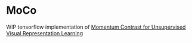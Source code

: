 # MoCo

WIP tensorflow implementation of [Momentum Contrast for Unsupervised Visual Representation Learning](https://arxiv.org/abs/1911.05722)

